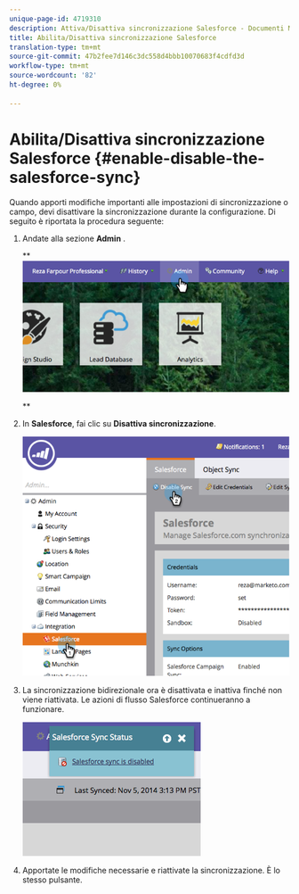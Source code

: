 ```yaml
---
unique-page-id: 4719310
description: Attiva/Disattiva sincronizzazione Salesforce - Documenti Marketo - Documentazione prodotto
title: Abilita/Disattiva sincronizzazione Salesforce
translation-type: tm+mt
source-git-commit: 47b2fee7d146c3dc558d4bbb10070683f4cdfd3d
workflow-type: tm+mt
source-wordcount: '82'
ht-degree: 0%

---
```



# Abilita/Disattiva sincronizzazione Salesforce {#enable-disable-the-salesforce-sync}

Quando apporti modifiche importanti alle impostazioni di sincronizzazione o campo, devi disattivare la sincronizzazione durante la configurazione. Di seguito è riportata la procedura seguente:

1. Andate alla sezione **Admin** .

   ** ![](assets/image2014-12-10-13-3a24-3a35.png)

   **

1. In **Salesforce**, fai clic su **Disattiva sincronizzazione**.

   ![](assets/image2014-12-10-13-3a24-3a47.png)

1. La sincronizzazione bidirezionale ora è disattivata e inattiva finché non viene riattivata. Le azioni di flusso Salesforce continueranno a funzionare.

   ![](assets/image2014-12-10-13-3a24-3a58.png)

1. Apportate le modifiche necessarie e riattivate la sincronizzazione. È lo stesso pulsante.

